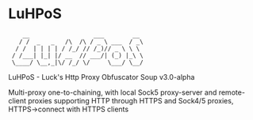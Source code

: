 # LuHPoS
```    
    __                  ___        __    
   / /  _   _   /\  /\ / _ \ ___  / _\   
  / /  | | | | / /_/ // /_)// _ \ \ \    
 / /___| |_| |/ __  // ___/| (_) |_\ \   
 \____/ \__,_|\/ /_/ \/     \___/ \__/ 
 ```
 
LuHPoS - Luck's Http Proxy Obfuscator Soup v3.0-alpha

Multi-proxy one-to-chaining, with local Sock5 proxy-server and remote-client proxies supporting HTTP through HTTPS and Sock4/5 proxies, HTTPS->connect with HTTPS clients
